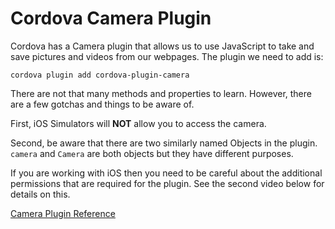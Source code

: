 # Cordova Camera Plugin

Cordova has a Camera plugin that allows us to use JavaScript to take and save pictures and videos from our webpages. The plugin we need to add is:

```
cordova plugin add cordova-plugin-camera
```

There are not that many methods and properties to learn. However, there are a few gotchas and things to be aware of. 

First, iOS Simulators will **NOT** allow you to access the camera.

Second, be aware that there are two similarly named Objects in the plugin. `camera` and `Camera` are both objects but they have different purposes.

If you are working with iOS then you need to be careful about the additional permissions that are required for the plugin. See the second video below for details on this.

[Camera Plugin Reference](https://cordova.apache.org/docs/en/8.x/reference/cordova-plugin-camera/index.html)

<YouTube
    title="Cordova Camera Plugin"
    url="https://www.youtube.com/embed/jlL1RuW9Kiw"
/>

<YouTube
    title="Cordova Camera Permissions for iOS"
    url="https://www.youtube.com/embed/mMgjaPeof5c"
/>